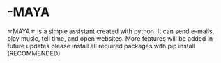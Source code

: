 # -MAYA
⚜MAYA⚜ is a simple assistant created with python. It can send e-mails, play music, tell time, and open websites. More features will be added in future updates
please install all required packages with pip install (RECOMMENDED)
